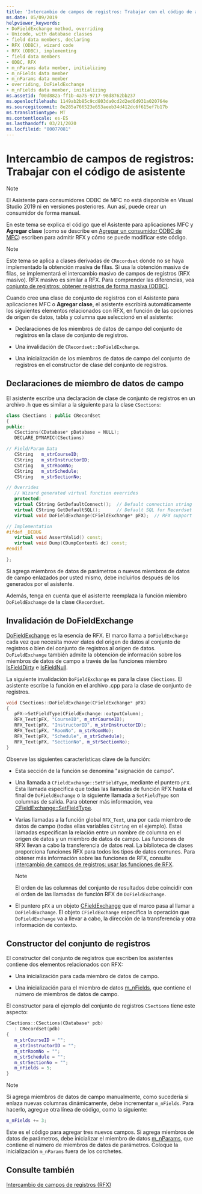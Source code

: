 ```yaml
---
title: 'Intercambio de campos de registros: Trabajar con el código de asistente'
ms.date: 05/09/2019
helpviewer_keywords:
- DoFieldExchange method, overriding
- Unicode, with database classes
- field data members, declaring
- RFX (ODBC), wizard code
- RFX (ODBC), implementing
- field data members
- ODBC, RFX
- m_nParams data member, initializing
- m_nFields data member
- m_nParams data member
- overriding, DoFieldExchange
- m_nFields data member, initializing
ms.assetid: f00d882a-ff1b-4a75-9717-98d8762bb237
ms.openlocfilehash: 1149ab2b85c9cd803da0cd2d2ed6d931a020764e
ms.sourcegitcommit: 8e285a766523e653aeeb34d412dc6f615ef7b17b
ms.translationtype: MT
ms.contentlocale: es-ES
ms.lasthandoff: 03/21/2020
ms.locfileid: "80077081"
---
```

# <a name="record-field-exchange-working-with-the-wizard-code"></a>Intercambio de campos de registros: Trabajar con el código de asistente

> [!NOTE]
> El Asistente para consumidores ODBC de MFC no está disponible en Visual Studio 2019 ni en versiones posteriores. Aun así, puede crear un consumidor de forma manual.

En este tema se explica el código que el Asistente para aplicaciones MFC y **Agregar clase** (como se describe en [Agregar un consumidor ODBC de MFC](../../mfc/reference/adding-an-mfc-odbc-consumer.md)) escriben para admitir RFX y cómo se puede modificar este código.

> [!NOTE]
>  Este tema se aplica a clases derivadas de `CRecordset` donde no se haya implementado la obtención masiva de filas. Si usa la obtención masiva de filas, se implementará el intercambio masivo de campos de registros (RFX masivo). RFX masivo es similar a RFX. Para comprender las diferencias, vea [conjunto de registros: obtener registros de forma masiva (ODBC)](../../data/odbc/recordset-fetching-records-in-bulk-odbc.md).

Cuando cree una clase de conjunto de registros con el Asistente para aplicaciones MFC o **Agregar clase**, el asistente escribirá automáticamente los siguientes elementos relacionados con RFX, en función de las opciones de origen de datos, tabla y columna que seleccionó en el asistente:

- Declaraciones de los miembros de datos de campo del conjunto de registros en la clase de conjunto de registros.

- Una invalidación de `CRecordset::DoFieldExchange`.

- Una inicialización de los miembros de datos de campo del conjunto de registros en el constructor de clase del conjunto de registros.

##  <a name="field-data-member-declarations"></a><a name="_core_the_field_data_member_declarations"></a> Declaraciones de miembro de datos de campo

El asistente escribe una declaración de clase de conjunto de registros en un archivo .h que es similar a la siguiente para la clase `CSections`:

```cpp
class CSections : public CRecordset
{
public:
   CSections(CDatabase* pDatabase = NULL);
   DECLARE_DYNAMIC(CSections)

// Field/Param Data
   CString   m_strCourseID;
   CString   m_strInstructorID;
   CString   m_strRoomNo;
   CString   m_strSchedule;
   CString   m_strSectionNo;

// Overrides
   // Wizard generated virtual function overrides
   protected:
   virtual CString GetDefaultConnect();  // Default connection string
   virtual CString GetDefaultSQL();      // Default SQL for Recordset
   virtual void DoFieldExchange(CFieldExchange* pFX);  // RFX support

// Implementation
#ifdef _DEBUG
   virtual void AssertValid() const;
   virtual void Dump(CDumpContext& dc) const;
#endif

};
```

Si agrega miembros de datos de parámetros o nuevos miembros de datos de campo enlazados por usted mismo, debe incluirlos después de los generados por el asistente.

Además, tenga en cuenta que el asistente reemplaza la función miembro `DoFieldExchange` de la clase `CRecordset`.

##  <a name="dofieldexchange-override"></a><a name="_core_the_dofieldexchange_override"></a> Invalidación de DoFieldExchange

[DoFieldExchange](../../mfc/reference/crecordset-class.md#dofieldexchange) es la esencia de RFX. El marco llama a `DoFieldExchange` cada vez que necesita mover datos del origen de datos al conjunto de registros o bien del conjunto de registros al origen de datos. `DoFieldExchange` también admite la obtención de información sobre los miembros de datos de campo a través de las funciones miembro [IsFieldDirty](../../mfc/reference/crecordset-class.md#isfielddirty) e [IsFieldNull](../../mfc/reference/crecordset-class.md#isfieldnull).

La siguiente invalidación `DoFieldExchange` es para la clase `CSections`. El asistente escribe la función en el archivo .cpp para la clase de conjunto de registros.

```cpp
void CSections::DoFieldExchange(CFieldExchange* pFX)
{
   pFX->SetFieldType(CFieldExchange::outputColumn);
   RFX_Text(pFX, "CourseID", m_strCourseID);
   RFX_Text(pFX, "InstructorID", m_strInstructorID);
   RFX_Text(pFX, "RoomNo", m_strRoomNo);
   RFX_Text(pFX, "Schedule", m_strSchedule);
   RFX_Text(pFX, "SectionNo", m_strSectionNo);
}
```

Observe las siguientes características clave de la función:

- Esta sección de la función se denomina "asignación de campo".

- Una llamada a `CFieldExchange::SetFieldType`, mediante el puntero `pFX`. Esta llamada especifica que todas las llamadas de función RFX hasta el final de `DoFieldExchange` o la siguiente llamada a `SetFieldType` son columnas de salida. Para obtener más información, vea [CFieldExchange::SetFieldType](../../mfc/reference/cfieldexchange-class.md#setfieldtype).

- Varias llamadas a la función global `RFX_Text`, una por cada miembro de datos de campo (todas ellas variables `CString` en el ejemplo). Estas llamadas especifican la relación entre un nombre de columna en el origen de datos y un miembro de datos de campo. Las funciones de RFX llevan a cabo la transferencia de datos real. La biblioteca de clases proporciona funciones RFX para todos los tipos de datos comunes. Para obtener más información sobre las funciones de RFX, consulte [intercambio de campos de registros: usar las funciones de RFX](../../data/odbc/record-field-exchange-using-the-rfx-functions.md).

    > [!NOTE]
    >  El orden de las columnas del conjunto de resultados debe coincidir con el orden de las llamadas de función RFX de `DoFieldExchange`.

- El puntero `pFX` a un objeto [CFieldExchange](../../mfc/reference/cfieldexchange-class.md) que el marco pasa al llamar a `DoFieldExchange`. El objeto `CFieldExchange` especifica la operación que `DoFieldExchange` va a llevar a cabo, la dirección de la transferencia y otra información de contexto.

##  <a name="recordset-constructor"></a><a name="_core_the_recordset_constructor"></a> Constructor del conjunto de registros

El constructor del conjunto de registros que escriben los asistentes contiene dos elementos relacionados con RFX:

- Una inicialización para cada miembro de datos de campo.

- Una inicialización para el miembro de datos [m_nFields](../../mfc/reference/crecordset-class.md#m_nfields), que contiene el número de miembros de datos de campo.

El constructor para el ejemplo del conjunto de registros `CSections` tiene este aspecto:

```cpp
CSections::CSections(CDatabase* pdb)
   : CRecordset(pdb)
{
   m_strCourseID = "";
   m_strInstructorID = "";
   m_strRoomNo = "";
   m_strSchedule = "";
   m_strSectionNo = "";
   m_nFields = 5;
}
```

> [!NOTE]
>  Si agrega miembros de datos de campo manualmente, como sucedería si enlaza nuevas columnas dinámicamente, debe incrementar `m_nFields`. Para hacerlo, agregue otra línea de código, como la siguiente:

```cpp
m_nFields += 3;
```

Este es el código para agregar tres nuevos campos. Si agrega miembros de datos de parámetros, debe inicializar el miembro de datos [m_nParams](../../mfc/reference/crecordset-class.md#m_nparams), que contiene el número de miembros de datos de parámetros. Coloque la inicialización `m_nParams` fuera de los corchetes.

## <a name="see-also"></a>Consulte también

[Intercambio de campos de registros (RFX)](../../data/odbc/record-field-exchange-rfx.md)
